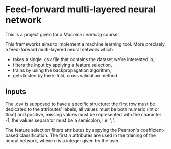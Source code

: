 # Feed-forward multi-layered neural network

This is a project given for a *Machine Learning* course.

This frameworks aims to implement a machine learning tool. More precisely,
a feed-forward multi-layered neural network which 
- takes a single .csv file that contains the dataset we're interested in, 
- filters the input by applying a feature selection,
- trains by using the backpropagation algorithm,
- gets tested by the k-fold, cross validation method.

 ## Inputs
 
The .csv is supposed to have a specific structure: the first row must be dedicated to the attributes' labels, 
all values must be both numeric (int or float) and positive, missing values must be represented with the character -1, 
the values separator must be a semicolon, i.e. *';'*. 

The feature selection filters attributes by appying the Pearson's coefficient-based classification. The first *n* attributes are used in the training of the neural network, where *n* is a integer given by the user.

